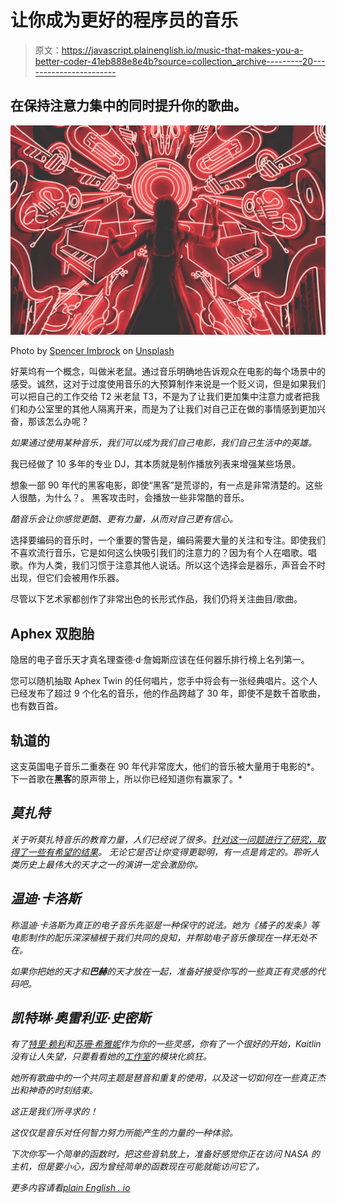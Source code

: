 # 让你成为更好的程序员的音乐

> 原文：<https://javascript.plainenglish.io/music-that-makes-you-a-better-coder-41eb888e8e4b?source=collection_archive---------20----------------------->

## 在保持注意力集中的同时提升你的歌曲。

![](img/4167c802f9ab3ff735ba1f138bfc4fb8.png)

Photo by [Spencer Imbrock](https://unsplash.com/@spencerimbrockphoto?utm_source=unsplash&utm_medium=referral&utm_content=creditCopyText) on [Unsplash](https://unsplash.com/s/photos/music?utm_source=unsplash&utm_medium=referral&utm_content=creditCopyText)

好莱坞有一个概念，叫做米老鼠。通过音乐明确地告诉观众在电影的每个场景中的感受。诚然，这对于过度使用音乐的大预算制作来说是一个贬义词，但是如果我们可以把自己的工作交给 T2 米老鼠 T3，不是为了让我们更加集中注意力或者把我们和办公室里的其他人隔离开来，而是为了让我们对自己正在做的事情感到更加兴奋，那该怎么办呢？

*如果通过使用某种音乐，我们可以成为我们自己电影，我们自己生活中的英雄。*

我已经做了 10 多年的专业 DJ，其本质就是制作播放列表来增强某些场景。

想象一部 90 年代的黑客电影，即使“黑客”是荒谬的，有一点是非常清楚的。这些人很酷，为什么？。
黑客攻击时，会播放一些非常酷的音乐。

*酷音乐会让你感觉更酷、更有力量，从而对自己更有信心。*

选择要编码的音乐时，一个重要的警告是，编码需要大量的关注和专注。即使我们不喜欢流行音乐，它是如何这么快吸引我们的注意力的？因为有个人在唱歌。唱歌。作为人类，我们习惯于注意其他人说话。所以这个选择会是器乐，声音会不时出现，但它们会被用作乐器。

尽管以下艺术家都创作了非常出色的长形式作品，我们仍将关注曲目/歌曲。

## Aphex 双胞胎

隐居的电子音乐天才真名理查德·d·詹姆斯应该在任何器乐排行榜上名列第一。

您可以随机抽取 Aphex Twin 的任何唱片，您手中将会有一张经典唱片。这个人已经发布了超过 9 个化名的音乐，他的作品跨越了 30 年，即使不是数千首歌曲，也有数百首。

## 轨道的

这支英国电子音乐二重奏在 90 年代非常庞大，他们的音乐被大量用于电影的*。
下一首歌在**黑客**的原声带上，所以你已经知道你有赢家了。*

## *莫扎特*

*关于听莫扎特音乐的教育力量，人们已经说了很多。[针对这一问题进行了研究，取得了一些有希望的结果](https://www.britannica.com/story/does-listening-to-mozart-make-kids-smarter#:~:text=Relax.,a%20test%20of%20spatial%20reasoning.)。
无论它是否让你变得更聪明，有一点是肯定的。聆听人类历史上最伟大的天才之一的演讲一定会激励你。*

## *温迪·卡洛斯*

*称温迪·卡洛斯为真正的电子音乐先驱是一种保守的说法。她为《橘子的发条》等电影制作的配乐深深植根于我们共同的良知，并帮助电子音乐像现在一样无处不在。*

*如果你把她的天才和**巴赫**的天才放在一起，准备好接受你写的一些真正有灵感的代码吧。*

## *凯特琳·奥雷利亚·史密斯*

*有了[特里·赖利](https://es.wikipedia.org/wiki/Terry_Riley)和[苏珊·希雅妮](https://es.wikipedia.org/wiki/Suzanne_Ciani)作为你的一些灵感，你有了一个很好的开始，Kaitlin 没有让人失望，只要看看她的[工作室](https://www.youtube.com/watch?v=95UvPlhjbE4)的模块化疯狂。*

*她所有歌曲中的一个共同主题是琶音和重复的使用，以及这一切如何在一些真正杰出和神奇的时刻结束。*

*这正是我们所寻求的！*

*这仅仅是音乐对任何智力努力所能产生的力量的一种体验。*

*下次你写一个简单的函数时，把这些音轨放上，准备好感觉你正在访问 NASA 的主机，但是要小心，因为曾经简单的函数现在可能就能访问它了。*

**更多内容请看*[*plain English . io*](http://plainenglish.io/)*